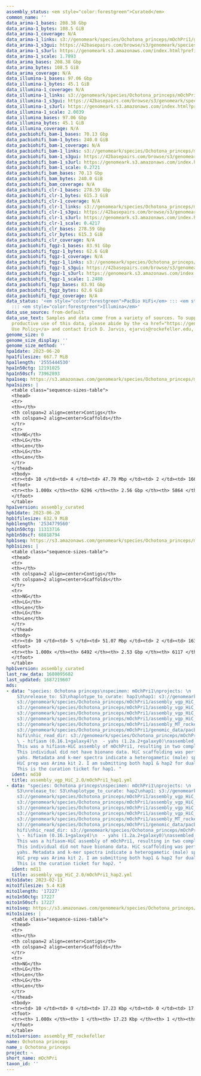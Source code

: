 ```yaml
---
assembly_status: <em style="color:forestgreen">Curated</em>
common_name: ''
data_arima-1_bases: 208.38 Gbp
data_arima-1_bytes: 108.5 GiB
data_arima-1_coverage: N/A
data_arima-1_links: s3://genomeark/species/Ochotona_princeps/mOchPri1/genomic_data/arima/<br>
data_arima-1_s3gui: https://42basepairs.com/browse/s3/genomeark/species/Ochotona_princeps/mOchPri1/genomic_data/arima/
data_arima-1_s3url: https://genomeark.s3.amazonaws.com/index.html?prefix=species/Ochotona_princeps/mOchPri1/genomic_data/arima/
data_arima-1_scale: 1.7893
data_arima_bases: 208.38 Gbp
data_arima_bytes: 108.5 GiB
data_arima_coverage: N/A
data_illumina-1_bases: 97.06 Gbp
data_illumina-1_bytes: 45.1 GiB
data_illumina-1_coverage: N/A
data_illumina-1_links: s3://genomeark/species/Ochotona_princeps/mOchPri1/genomic_data/illumina/<br>
data_illumina-1_s3gui: https://42basepairs.com/browse/s3/genomeark/species/Ochotona_princeps/mOchPri1/genomic_data/illumina/
data_illumina-1_s3url: https://genomeark.s3.amazonaws.com/index.html?prefix=species/Ochotona_princeps/mOchPri1/genomic_data/illumina/
data_illumina-1_scale: 2.0039
data_illumina_bases: 97.06 Gbp
data_illumina_bytes: 45.1 GiB
data_illumina_coverage: N/A
data_pacbiohifi_bam-1_bases: 70.13 Gbp
data_pacbiohifi_bam-1_bytes: 240.0 GiB
data_pacbiohifi_bam-1_coverage: N/A
data_pacbiohifi_bam-1_links: s3://genomeark/species/Ochotona_princeps/mOchPri1/genomic_data/pacbio_hifi/<br>
data_pacbiohifi_bam-1_s3gui: https://42basepairs.com/browse/s3/genomeark/species/Ochotona_princeps/mOchPri1/genomic_data/pacbio_hifi/
data_pacbiohifi_bam-1_s3url: https://genomeark.s3.amazonaws.com/index.html?prefix=species/Ochotona_princeps/mOchPri1/genomic_data/pacbio_hifi/
data_pacbiohifi_bam-1_scale: 0.2721
data_pacbiohifi_bam_bases: 70.13 Gbp
data_pacbiohifi_bam_bytes: 240.0 GiB
data_pacbiohifi_bam_coverage: N/A
data_pacbiohifi_clr-1_bases: 278.59 Gbp
data_pacbiohifi_clr-1_bytes: 615.3 GiB
data_pacbiohifi_clr-1_coverage: N/A
data_pacbiohifi_clr-1_links: s3://genomeark/species/Ochotona_princeps/mOchPri1/genomic_data/pacbio_hifi/<br>
data_pacbiohifi_clr-1_s3gui: https://42basepairs.com/browse/s3/genomeark/species/Ochotona_princeps/mOchPri1/genomic_data/pacbio_hifi/
data_pacbiohifi_clr-1_s3url: https://genomeark.s3.amazonaws.com/index.html?prefix=species/Ochotona_princeps/mOchPri1/genomic_data/pacbio_hifi/
data_pacbiohifi_clr-1_scale: 0.4217
data_pacbiohifi_clr_bases: 278.59 Gbp
data_pacbiohifi_clr_bytes: 615.3 GiB
data_pacbiohifi_clr_coverage: N/A
data_pacbiohifi_fqgz-1_bases: 83.91 Gbp
data_pacbiohifi_fqgz-1_bytes: 62.6 GiB
data_pacbiohifi_fqgz-1_coverage: N/A
data_pacbiohifi_fqgz-1_links: s3://genomeark/species/Ochotona_princeps/mOchPri1/genomic_data/pacbio_hifi/<br>
data_pacbiohifi_fqgz-1_s3gui: https://42basepairs.com/browse/s3/genomeark/species/Ochotona_princeps/mOchPri1/genomic_data/pacbio_hifi/
data_pacbiohifi_fqgz-1_s3url: https://genomeark.s3.amazonaws.com/index.html?prefix=species/Ochotona_princeps/mOchPri1/genomic_data/pacbio_hifi/
data_pacbiohifi_fqgz-1_scale: 1.2480
data_pacbiohifi_fqgz_bases: 83.91 Gbp
data_pacbiohifi_fqgz_bytes: 62.6 GiB
data_pacbiohifi_fqgz_coverage: N/A
data_status: '<em style="color:forestgreen">PacBio HiFi</em> ::: <em style="color:forestgreen">Arima</em>
  ::: <em style="color:forestgreen">Illumina</em>'
data_use_source: from-default
data_use_text: Samples and data come from a variety of sources. To support fair and
  productive use of this data, please abide by the <a href="https://genome10k.soe.ucsc.edu/data-use-policies/">Data
  Use Policy</a> and contact Erich D. Jarvis, ejarvis@rockefeller.edu, with any questions.
genome_size: 0
genome_size_display: ''
genome_size_method: ''
hpa1date: 2023-06-20
hpa1filesize: 667.7 MiB
hpa1length: '2555444530'
hpa1n50ctg: 12191025
hpa1n50scf: 73962893
hpa1seq: https://s3.amazonaws.com/genomeark/species/Ochotona_princeps/mOchPri1/assembly_curated/mOchPri1.hap1.cur.20230620.fasta.gz
hpa1sizes: |
  <table class="sequence-sizes-table">
  <thead>
  <tr>
  <th></th>
  <th colspan=2 align=center>Contigs</th>
  <th colspan=2 align=center>Scaffolds</th>
  </tr>
  <tr>
  <th>NG</th>
  <th>LG</th>
  <th>Len</th>
  <th>LG</th>
  <th>Len</th>
  </tr>
  </thead>
  <tbody>
  <tr><td> 10 </td><td> 4 </td><td> 47.79 Mbp </td><td> 2 </td><td> 166.92 Mbp </td></tr><tr><td> 20 </td><td> 11 </td><td> 33.86 Mbp </td><td> 4 </td><td> 113.89 Mbp </td></tr><tr><td> 30 </td><td> 20 </td><td> 23.41 Mbp </td><td> 6 </td><td> 107.80 Mbp </td></tr><tr><td> 40 </td><td> 33 </td><td> 17.26 Mbp </td><td> 9 </td><td> 83.05 Mbp </td></tr><tr style="background-color:#cccccc;"><td> 50 </td><td> 51 </td><td style="background-color:#88ff88;"> 12.19 Mbp </td><td> 12 </td><td style="background-color:#88ff88;"> 73.96 Mbp </td></tr><tr><td> 60 </td><td> 77 </td><td> 8.10 Mbp </td><td> 16 </td><td> 58.49 Mbp </td></tr><tr><td> 70 </td><td> 118 </td><td> 4.83 Mbp </td><td> 21 </td><td> 43.45 Mbp </td></tr><tr><td> 80 </td><td> 205 </td><td> 1.89 Mbp </td><td> 28 </td><td> 32.46 Mbp </td></tr><tr><td> 90 </td><td> 869 </td><td> 121.15 Kbp </td><td> 447 </td><td> 122.96 Kbp </td></tr><tr><td> 100 </td><td> 6296 </td><td> 10.34 Kbp </td><td> 5864 </td><td> 12.75 Kbp </td></tr></tbody>
  <tfoot>
  <tr><th> 1.000x </th><th> 6296 </th><th> 2.56 Gbp </th><th> 5864 </th><th> 2.56 Gbp </th></tr>
  </tfoot>
  </table>
hpa1version: assembly_curated
hpb1date: 2023-06-20
hpb1filesize: 632.9 MiB
hpb1length: '2534779560'
hpb1n50ctg: 11313716
hpb1n50scf: 68818794
hpb1seq: https://s3.amazonaws.com/genomeark/species/Ochotona_princeps/mOchPri1/assembly_curated/mOchPri1.hap2.cur.20230620.fasta.gz
hpb1sizes: |
  <table class="sequence-sizes-table">
  <thead>
  <tr>
  <th></th>
  <th colspan=2 align=center>Contigs</th>
  <th colspan=2 align=center>Scaffolds</th>
  </tr>
  <tr>
  <th>NG</th>
  <th>LG</th>
  <th>Len</th>
  <th>LG</th>
  <th>Len</th>
  </tr>
  </thead>
  <tbody>
  <tr><td> 10 </td><td> 5 </td><td> 51.07 Mbp </td><td> 2 </td><td> 163.41 Mbp </td></tr><tr><td> 20 </td><td> 10 </td><td> 38.30 Mbp </td><td> 4 </td><td> 110.88 Mbp </td></tr><tr><td> 30 </td><td> 19 </td><td> 24.09 Mbp </td><td> 7 </td><td> 87.11 Mbp </td></tr><tr><td> 40 </td><td> 31 </td><td> 16.76 Mbp </td><td> 10 </td><td> 81.67 Mbp </td></tr><tr style="background-color:#cccccc;"><td> 50 </td><td> 50 </td><td style="background-color:#88ff88;"> 11.31 Mbp </td><td> 13 </td><td style="background-color:#88ff88;"> 68.82 Mbp </td></tr><tr><td> 60 </td><td> 77 </td><td> 7.35 Mbp </td><td> 17 </td><td> 53.00 Mbp </td></tr><tr><td> 70 </td><td> 129 </td><td> 3.34 Mbp </td><td> 23 </td><td> 36.92 Mbp </td></tr><tr><td> 80 </td><td> 305 </td><td> 0.61 Mbp </td><td> 31 </td><td> 16.09 Mbp </td></tr><tr><td> 90 </td><td> 1620 </td><td> 99.62 Kbp </td><td> 1256 </td><td> 100.13 Kbp </td></tr><tr><td> 100 </td><td> 6492 </td><td> 6.31 Kbp </td><td> 6117 </td><td> 11.52 Kbp </td></tr></tbody>
  <tfoot>
  <tr><th> 1.000x </th><th> 6492 </th><th> 2.53 Gbp </th><th> 6117 </th><th> 2.53 Gbp </th></tr>
  </tfoot>
  </table>
hpb1version: assembly_curated
last_raw_data: 1680895682
last_updated: 1687219607
mds:
- data: "species: Ochotona princeps\nspecimen: mOchPri1\nprojects: \n  - vgp\ndata_location:
    S3\nrelease_to: S3\nhaplotype_to_curate: hap1\nhap1: s3://genomeark/species/Ochotona_princeps/mOchPri1/assembly_vgp_HiC_2.0/mOchPri1.HiC.hap1.20230417.fasta.gz\nhap2:
    s3://genomeark/species/Ochotona_princeps/mOchPri1/assembly_vgp_HiC_2.0/mOchPri1.HiC.hap2.20230417.fasta.gz\npretext_hap1:
    s3://genomeark/species/Ochotona_princeps/mOchPri1/assembly_vgp_HiC_2.0/evaluation/hap1/pretext/mOchPri1_hap1__s2_heatmap.pretext\npretext_hap2:
    s3://genomeark/species/Ochotona_princeps/mOchPri1/assembly_vgp_HiC_2.0/evaluation/hap2/pretext/mOchPri1_hap2__s2_heatmap.pretext\nkmer_spectra_img:
    s3://genomeark/species/Ochotona_princeps/mOchPri1/assembly_vgp_HiC_2.0/evaluation/merqury/mOchPri1_png/\nmito:
    s3://genomeark/species/Ochotona_princeps/mOchPri1/assembly_MT_rockefeller/mOchPri1.MT.20230213.fasta.gz\npacbio_read_dir:
    s3://genomeark/species/Ochotona_princeps/mOchPri1/genomic_data/pacbio_hifi/\npacbio_read_type:
    hifi\nhic_read_dir: s3://genomeark/species/Ochotona_princeps/mOchPri1/genomic_data/arima/\npipeline:\n
    \ - hifiasm (0.16.1+galaxy4)\n  - yahs (1.2a.2+galaxy0)\nassembled_by_group: Rockefeller\nnotes:
    This was a hifiasm-HiC assembly of mOchPri1, resulting in two complete haplotypes.
    This individual did not have bionano data. HiC scaffolding was performed with
    yahs. Metadata and k-mer spectra indicate a heterogametic (male) specimen. The
    HiC prep was Arima kit 2. I am submitting both hap1 & hap2 for dual curation.
    This is the curation ticket for hap1. "
  ident: md10
  title: assembly_vgp_HiC_2.0/mOchPri1_hap1.yml
- data: "species: Ochotona princeps\nspecimen: mOchPri1\nprojects: \n  - vgp\ndata_location:
    S3\nrelease_to: S3\nhaplotype_to_curate: hap2\nhap1: s3://genomeark/species/Ochotona_princeps/mOchPri1/assembly_vgp_HiC_2.0/mOchPri1.HiC.hap1.20230417.fasta.gz\nhap2:
    s3://genomeark/species/Ochotona_princeps/mOchPri1/assembly_vgp_HiC_2.0/mOchPri1.HiC.hap2.20230417.fasta.gz\npretext_hap1:
    s3://genomeark/species/Ochotona_princeps/mOchPri1/assembly_vgp_HiC_2.0/evaluation/hap1/pretext/mOchPri1_hap1__s2_heatmap.pretext\npretext_hap2:
    s3://genomeark/species/Ochotona_princeps/mOchPri1/assembly_vgp_HiC_2.0/evaluation/hap2/pretext/mOchPri1_hap2__s2_heatmap.pretext\nkmer_spectra_img:
    s3://genomeark/species/Ochotona_princeps/mOchPri1/assembly_vgp_HiC_2.0/evaluation/merqury/mOchPri1_png/\nmito:
    s3://genomeark/species/Ochotona_princeps/mOchPri1/assembly_MT_rockefeller/mOchPri1.MT.20230213.fasta.gz\npacbio_read_dir:
    s3://genomeark/species/Ochotona_princeps/mOchPri1/genomic_data/pacbio_hifi/\npacbio_read_type:
    hifi\nhic_read_dir: s3://genomeark/species/Ochotona_princeps/mOchPri1/genomic_data/arima/\npipeline:\n
    \ - hifiasm (0.16.1+galaxy4)\n  - yahs (1.2a.2+galaxy0)\nassembled_by_group: Rockefeller\nnotes:
    This was a hifiasm-HiC assembly of mOchPri1, resulting in two complete haplotypes.
    This individual did not have bionano data. HiC scaffolding was performed with
    yahs. Metadata and k-mer spectra indicate a heterogametic (male) specimen. The
    HiC prep was Arima kit 2. I am submitting both hap1 & hap2 for dual curation.
    This is the curation ticket for hap2. "
  ident: md11
  title: assembly_vgp_HiC_2.0/mOchPri1_hap2.yml
mito1date: 2023-02-13
mito1filesize: 5.4 KiB
mito1length: '17227'
mito1n50ctg: 17227
mito1n50scf: 17227
mito1seq: https://s3.amazonaws.com/genomeark/species/Ochotona_princeps/mOchPri1/assembly_MT_rockefeller/mOchPri1.MT.20230213.fasta.gz
mito1sizes: |
  <table class="sequence-sizes-table">
  <thead>
  <tr>
  <th></th>
  <th colspan=2 align=center>Contigs</th>
  <th colspan=2 align=center>Scaffolds</th>
  </tr>
  <tr>
  <th>NG</th>
  <th>LG</th>
  <th>Len</th>
  <th>LG</th>
  <th>Len</th>
  </tr>
  </thead>
  <tbody>
  <tr><td> 10 </td><td> 0 </td><td> 17.23 Kbp </td><td> 0 </td><td> 17.23 Kbp </td></tr><tr><td> 20 </td><td> 0 </td><td> 17.23 Kbp </td><td> 0 </td><td> 17.23 Kbp </td></tr><tr><td> 30 </td><td> 0 </td><td> 17.23 Kbp </td><td> 0 </td><td> 17.23 Kbp </td></tr><tr><td> 40 </td><td> 0 </td><td> 17.23 Kbp </td><td> 0 </td><td> 17.23 Kbp </td></tr><tr style="background-color:#cccccc;"><td> 50 </td><td> 0 </td><td style="background-color:#ff8888;"> 17.23 Kbp </td><td> 0 </td><td style="background-color:#ff8888;"> 17.23 Kbp </td></tr><tr><td> 60 </td><td> 0 </td><td> 17.23 Kbp </td><td> 0 </td><td> 17.23 Kbp </td></tr><tr><td> 70 </td><td> 0 </td><td> 17.23 Kbp </td><td> 0 </td><td> 17.23 Kbp </td></tr><tr><td> 80 </td><td> 0 </td><td> 17.23 Kbp </td><td> 0 </td><td> 17.23 Kbp </td></tr><tr><td> 90 </td><td> 0 </td><td> 17.23 Kbp </td><td> 0 </td><td> 17.23 Kbp </td></tr><tr><td> 100 </td><td> 0 </td><td> 17.23 Kbp </td><td> 0 </td><td> 17.23 Kbp </td></tr></tbody>
  <tfoot>
  <tr><th> 1.000x </th><th> 1 </th><th> 17.23 Kbp </th><th> 1 </th><th> 17.23 Kbp </th></tr>
  </tfoot>
  </table>
mito1version: assembly_MT_rockefeller
name: Ochotona princeps
name_: Ochotona_princeps
project: ~
short_name: mOchPri
taxon_id: ''
---
```

